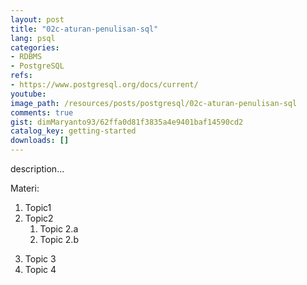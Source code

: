 ```yaml
---
layout: post
title: "02c-aturan-penulisan-sql"
lang: psql
categories:
- RDBMS
- PostgreSQL
refs: 
- https://www.postgresql.org/docs/current/
youtube: 
image_path: /resources/posts/postgresql/02c-aturan-penulisan-sql
comments: true
gist: dimMaryanto93/62ffa0d81f3835a4e9401baf14590cd2
catalog_key: getting-started
downloads: []
---
```



description...

Materi: 

1. Topic1
2. Topic2
    1. Topic 2.a
    2. Topic 2.b
<!--more-->
3. Topic 3
4. Topic 4